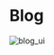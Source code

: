 # Blog

![blog_ui](https://user-images.githubusercontent.com/66509972/225872514-32965060-b8f6-4b55-8a37-e27c5ab76928.png)
